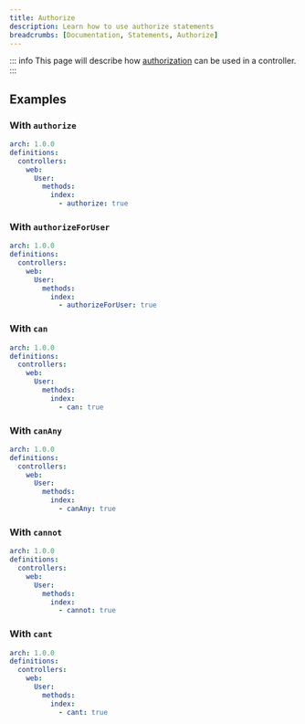 ```yaml
---
title: Authorize
description: Learn how to use authorize statements
breadcrumbs: [Documentation, Statements, Authorize]
---
```


::: info
This page will describe how [authorization](https://laravel.com/docs/10.x/authorization) can be used in a controller.
:::

## Examples

### With `authorize`

```yaml
arch: 1.0.0
definitions:
  controllers:
    web:
      User:
        methods:
          index:
            - authorize: true
```

### With `authorizeForUser`

```yaml
arch: 1.0.0
definitions:
  controllers:
    web:
      User:
        methods:
          index:
            - authorizeForUser: true
```

### With `can`

```yaml
arch: 1.0.0
definitions:
  controllers:
    web:
      User:
        methods:
          index:
            - can: true
```

### With `canAny`

```yaml
arch: 1.0.0
definitions:
  controllers:
    web:
      User:
        methods:
          index:
            - canAny: true
```

### With `cannot`

```yaml
arch: 1.0.0
definitions:
  controllers:
    web:
      User:
        methods:
          index:
            - cannot: true
```

### With `cant`

```yaml
arch: 1.0.0
definitions:
  controllers:
    web:
      User:
        methods:
          index:
            - cant: true
```
